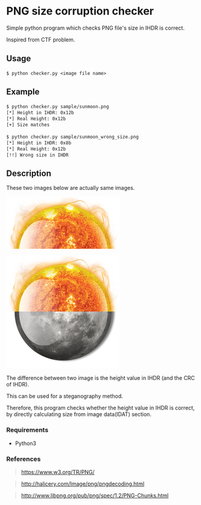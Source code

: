# PNG size corruption checker

Simple python program which checks PNG file's size in IHDR is correct.

Inspired from CTF problem.

## Usage

    $ python checker.py <image file name>

## Example

    $ python checker.py sample/sunmoon.png
    [*] Height in IHDR: 0x12b
    [*] Real Height: 0x12b
    [+] Size matches

    $ python checker.py sample/sunmoon_wrong_size.png
    [*] Height in IHDR: 0x8b
    [*] Real Height: 0x12b
    [!!] Wrong size in IHDR

## Description

These two images below are actually same images.

![](sample/sunmoon_wrong_size.png)

![](sample/sunmoon.png)

The difference between two image is the height value in IHDR (and the CRC of IHDR).

This can be used for a steganography method.

Therefore, this program checks whether the height value in IHDR is correct, by directly calculating size from image data(IDAT) section.

### Requirements

- Python3

### References

> https://www.w3.org/TR/PNG/

> http://halicery.com/Image/png/pngdecoding.html

> http://www.libpng.org/pub/png/spec/1.2/PNG-Chunks.html

